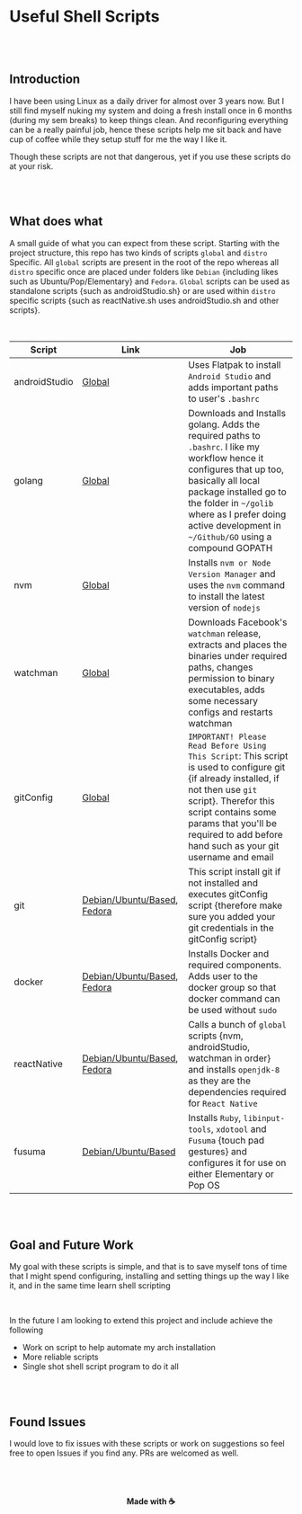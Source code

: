 # Useful Shell Scripts

<br />
<br />

## Introduction
I have been using Linux as a daily driver for almost over 3 years now. But I still find myself nuking my system and doing a fresh install once in 6 months (during my sem breaks) to keep things clean. And reconfiguring everything can be a really painful job, hence these scripts help me sit back and have cup of coffee while they setup stuff for me the way I like it.

Though these scripts are not that dangerous, yet if you use these scripts do at your risk.

<br />
<br />

## What does what
A small guide of what you can expect from these script. Starting with the project structure, this repo has two kinds of scripts `global` and `distro` Specific. All `global` scripts are present in the root of the repo whereas all `distro` specific once are placed under folders like `Debian` {including likes such as Ubuntu/Pop/Elementary} and `Fedora`. `Global` scripts can be used as standalone scripts {such as androidStudio.sh} or are used within `distro` specific scripts {such as reactNative.sh uses androidStudio.sh and other scripts}.

<br />

|   Script  |   Link   |   Job  |   
| --- | --- | --- |
| androidStudio | [Global](https://github.com/sarthakpranesh/Useful_Shell_Scripts/blob/master/androidStudio.sh) | Uses Flatpak to install `Android Studio` and adds important paths to user's `.bashrc` |
| golang | [Global](https://github.com/sarthakpranesh/Useful_Shell_Scripts/blob/master/golang.sh) | Downloads and Installs golang. Adds the required paths to `.bashrc`. I like my workflow hence it configures that up too, basically all local package installed go to the folder in `~/golib` where as I prefer doing active development in `~/Github/GO` using a compound GOPATH |
| nvm | [Global](https://github.com/sarthakpranesh/Useful_Shell_Scripts/blob/master/nvm.sh) | Installs `nvm or Node Version Manager` and uses the `nvm` command to install the latest version of `nodejs` |
| watchman | [Global](https://github.com/sarthakpranesh/Useful_Shell_Scripts/blob/master/watchman.sh) | Downloads Facebook's `watchman` release, extracts and places the binaries under required paths, changes permission to binary executables, adds some necessary configs and restarts watchman  |
| gitConfig | [Global](https://github.com/sarthakpranesh/Useful_Shell_Scripts/blob/master/gitConfig.sh) | `IMPORTANT! Please Read Before Using This Script`: This script is used to configure git {if already installed, if not then use `git` script}. Therefor this script contains some params that you'll be required to add before hand such as your git username and email  |
| git | [Debian/Ubuntu/Based](https://github.com/sarthakpranesh/Useful_Shell_Scripts/blob/master/Debian/git.sh), [Fedora](https://github.com/sarthakpranesh/Useful_Shell_Scripts/blob/master/Fedora/git.sh) | This script install git if not installed and executes gitConfig script {therefore make sure you added your git credentials in the gitConfig script} |
| docker | [Debian/Ubuntu/Based](https://github.com/sarthakpranesh/Useful_Shell_Scripts/blob/master/Debian/docker.sh), [Fedora](https://github.com/sarthakpranesh/Useful_Shell_Scripts/blob/master/Fedora/docker.sh) | Installs Docker and required components. Adds user to the docker group so that docker command can be used without `sudo` |
| reactNative | [Debian/Ubuntu/Based](https://github.com/sarthakpranesh/Useful_Shell_Scripts/blob/master/Debian/reactNative.sh), [Fedora](https://github.com/sarthakpranesh/Useful_Shell_Scripts/blob/master/Fedora/reactNative.sh) | Calls a bunch of `global` scripts {nvm, androidStudio, watchman in order} and installs `openjdk-8` as they are the dependencies required for `React Native` |
| fusuma | [Debian/Ubuntu/Based](https://github.com/sarthakpranesh/Useful_Shell_Scripts/blob/master/Debian/fusuma.sh) | Installs `Ruby`, `libinput-tools`, `xdotool` and `Fusuma` {touch pad gestures} and configures it for use on either Elementary or Pop OS |

<br />
<br />

## Goal and Future Work
My goal with these scripts is simple, and that is to save myself tons of time that I might spend configuring, installing and setting things up the way I like it, and in the same time learn shell scripting

<br />

In the future I am looking to extend this project and include achieve the following
* Work on script to help automate my arch installation
* More reliable scripts
* Single shot shell script program to do it all

<br />
<br />

## Found Issues
I would love to fix issues with these scripts or work on suggestions so feel free to open Issues if you find any. PRs are welcomed as well.

<br />
<br />

<div align="center">

#### Made with ☕️

</div>
